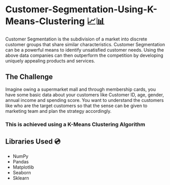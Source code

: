 # Customer-Segmentation-Using-K-Means-Clustering 📈📊

Customer Segmentation is the subdivision of a market into discrete customer groups that share similar characteristics. Customer Segmentation can be a powerful means to identify unsatisfied customer needs. Using the above data companies can then outperform the competition by developing uniquely appealing products and services.

## The Challenge
Imagine owing a supermarket mall and through membership cards, you have some basic data about your customers like Customer ID, age, gender, annual income and spending score. You want to understand the customers like who are the target customers so that the sense can be given to marketing team and plan the strategy accordingly.

### This is achieved using a K-Means Clustering Algorithm

## Libraries Used 💿

* NumPy
* Pandas
* Matplotlib
* Seaborn
* Sklearn
